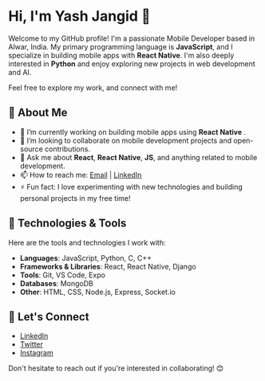 # Hi, I'm Yash Jangid 👋

Welcome to my GitHub profile! I'm a passionate Mobile Developer based in Alwar, India. My primary programming language is **JavaScript**, and I specialize in building mobile apps with **React Native**. I'm also deeply interested in **Python** and enjoy exploring new projects in web development and AI.

Feel free to explore my work, and connect with me!

## 🚀 About Me

- 🔭 I’m currently working on building mobile apps using **React Native** .
- 👯 I’m looking to collaborate on mobile development projects and open-source contributions.
- 💬 Ask me about **React**, **React Native**, **JS**, and anything related to mobile development.
- 📫 How to reach me: [Email](mailto:yash062105@gmail.com) | [LinkedIn](https://www.linkedin.com/in/yash-21-yash)
- ⚡ Fun fact: I love experimenting with new technologies and building personal projects in my free time!

## 🔧 Technologies & Tools

Here are the tools and technologies I work with:

- **Languages**: JavaScript, Python, C, C++
- **Frameworks & Libraries**: React, React Native, Django
- **Tools**: Git, VS Code, Expo
- **Databases**: MongoDB
- **Other**: HTML, CSS, Node.js, Express, Socket.io

## 🔗 Let's Connect

- [LinkedIn](https://www.linkedin.com/in/yash-21-yash)
- [Twitter](https://twitter.com/yash_code_riter)
- [Instagram](https://www.instagram.com/yash_code_riter) 

Don't hesitate to reach out if you're interested in collaborating! 😊
